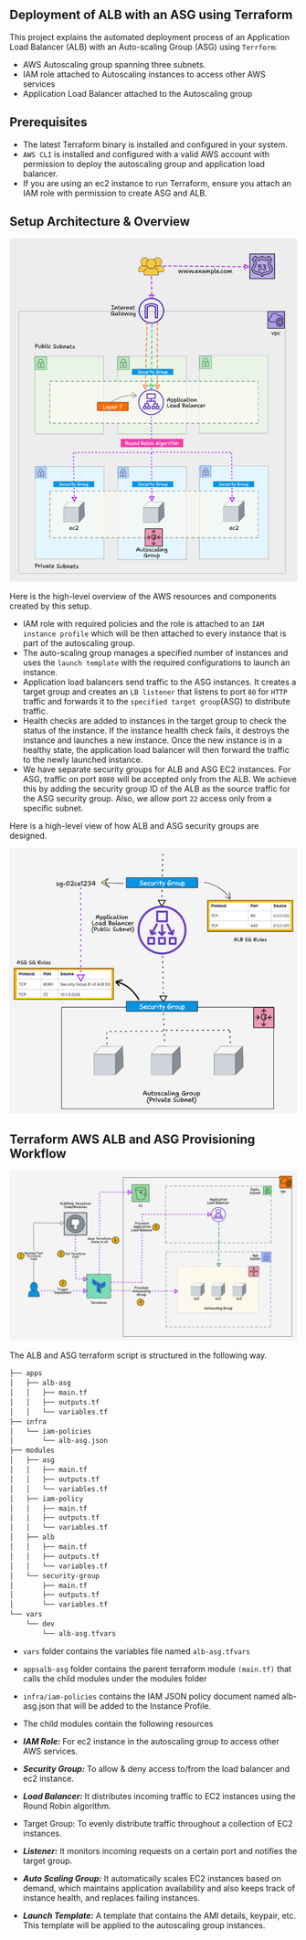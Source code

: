 ## Deployment of ALB with an ASG using Terraform

This project explains the automated deployment process of an Application Load Balancer (ALB) with an Auto-scaling Group (ASG) using `Terrform`:
- AWS Autoscaling group spanning three subnets.
- IAM role attached to Autoscaling instances to access other AWS services
- Application Load Balancer attached to the Autoscaling group

## Prerequisites

- The latest Terraform binary is installed and configured in your system.
- `AWS CLI` is installed and configured with a valid AWS account with permission to deploy the autoscaling group and application load balancer.
- If you are using an ec2 instance to run Terraform, ensure you attach an IAM role with permission to create ASG and ALB.

## Setup Architecture & Overview

![High-Level Architecture](./images/HighLevelWorkFlow.gif)

Here is the high-level overview of the AWS resources and components created by this setup.

- IAM role with required policies and the role is attached to an `IAM instance profile` which will be then attached to every instance that is part of the autoscaling group.
- The auto-scaling group manages a specified number of instances and uses the `launch template` with the required configurations to launch an instance.
- Application load balancers send traffic to the ASG instances. It creates a target group and creates an `LB listener` that listens to port `80` for `HTTP` traffic and forwards it to the `specified target group`(ASG) to distribute traffic.
- Health checks are added to instances in the target group to check the status of the instance. If the instance health check fails, it destroys the instance and launches a new instance. Once the new instance is in a healthy state, the application load balancer will then forward the traffic to the newly launched instance.
- We have separate security groups for ALB and ASG EC2 instances. For ASG, traffic on port `8080` will be accepted only from the ALB. We achieve this by adding the security group ID of the ALB as the source traffic for the ASG security group. Also, we allow port `22` access only from a specific subnet.

Here is a high-level view of how ALB and ASG security groups are designed.

![Security Group Workflow](./images/asg-sg-workflow.gif)

## Terraform AWS ALB and ASG Provisioning Workflow

![TerraformWorkFlow](./images/TerraformWorkflow.gif)

The ALB and ASG terraform script is structured in the following way.

```sh
├── apps
│   ├── alb-asg
│   │   ├── main.tf
│   │   ├── outputs.tf
│   │   └── variables.tf
├── infra
│   └── iam-policies
│       └── alb-asg.json
├── modules
│   ├── asg
│   │   ├── main.tf
│   │   ├── outputs.tf
│   │   └── variables.tf
│   ├── iam-policy
│   │   ├── main.tf
│   │   ├── outputs.tf
│   │   └── variables.tf
│   ├── alb
│   │   ├── main.tf
│   │   ├── outputs.tf
│   │   └── variables.tf
│   └── security-group
│       ├── main.tf
│       ├── outputs.tf
│       └── variables.tf
└── vars
    └── dev
        └── alb-asg.tfvars
```

- `vars` folder contains the variables file named `alb-asg.tfvars`

- `appsalb-asg` folder contains the parent terraform module `(main.tf)` that calls the child modules under the modules folder

- `infra/iam-policies` contains the IAM JSON policy document named alb-asg.json that will be added to the Instance Profile.

- The child modules contain the following resources

- ***IAM Role:*** For ec2 instance in the autoscaling group to access other AWS services.
- ***Security Group:*** To allow & deny access to/from the load balancer and ec2 instance.
- ***Load Balancer:*** It distributes incoming traffic to EC2 instances using the Round Robin algorithm.
- Target Group: To evenly distribute traffic throughout a collection of EC2 instances.
- ***Listener:*** It monitors incoming requests on a certain port and notifies the target group.
- ***Auto Scaling Group:*** It automatically scales EC2 instances based on demand, which maintains application availability and also keeps track of instance health, and replaces failing instances.
- ***Launch Template:*** A template that contains the AMI details, keypair, etc. This template will be applied to the autoscaling group instances.